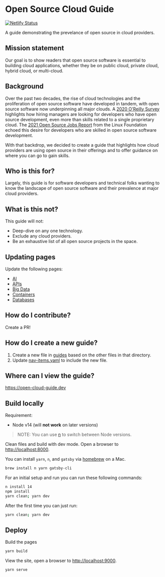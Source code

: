 # Open Source Cloud Guide

[![Netlify Status](https://api.netlify.com/api/v1/badges/6151052f-1219-400a-88e1-369872242879/deploy-status)](https://app.netlify.com/sites/eager-kare-f8ae88/deploys)

A guide demonstrating the prevelance of open source in cloud providers.

## Mission statement

Our goal is to show readers that open source software is essential to building cloud applications, whether they be on public cloud, private cloud, hybrid cloud, or multi-cloud.

## Background

Over the past two decades, the rise of cloud technologies and the proliferation of open source software have developed in tandem, with open source software now underpinning all major clouds. A [2020 O'Reilly Survey](https://www.ibm.com/downloads/cas/PXR1GGZN) highlights how hiring managers are looking for developers who have open source development, even more than skills related to a single proprietary cloud. The [2021 Open Source Jobs Report](https://www.linuxfoundation.org/resources/publications/open-source-jobs-report-2021/?SSAID=862413&sscid=91k5_w9w4l) from the Linux Foundation echoed this desire for developers who are skilled in open source software development.

With that backdrop, we decided to create a guide that highlights how cloud providers are using open source in their offerings and to offer guidance on where you can go to gain skills.

## Who is this for?

Largely, this guide is for software developers and technical folks wanting to know the landscape of open source software and their prevalence at major cloud providers.

## What is this not?

This guide will not:

* Deep-dive on any one technology.
* Exclude any cloud providers.
* Be an exhaustive list of all open source projects in the space.

## Updating pages

Update the following pages:

* [AI](src/pages/guides/ai.mdx)
* [APIs](src/pages/guides/serving-apis.mdx)
* [Big Data](src/pages/guides/big-data.mdx)
* [Containers](src/pages/guides/containers.mdx)
* [Databases](src/pages/guides/databases.mdx)

## How do I contribute?

Create a PR!

## How do I create a new guide?

1. Create a new file in [guides](src/pages/guides) based on the other files in that directory.
2. Update [nav-items.yaml](src/data/nav-items.yaml) to include the new file.

## Where can I view the guide?

<https://open-cloud-guide.dev>

## Build locally

Requirement:

* Node v14 (will **not work** on later versions)

> NOTE: You can use [n](https://www.npmjs.com/package/n) to switch between Node versions.

Clean files and build with dev mode. Open a browser to <http://localhost:8000>.

You can install `yarn`, `n`, and `gatsby` via [homebrew](https://brew.sh) on a Mac.

```bash
brew install n yarn gatsby-cli
```

For an initial setup and run you can run these following commands:

```bash
n install 14
npm install
yarn clean; yarn dev
```

After the first time you can just run:

```bash
yarn clean; yarn dev
```

## Deploy

Build the pages

```bash
yarn build
```

View the site, open a browser to <http://localhost:9000>.

```bash
yarn serve
```
